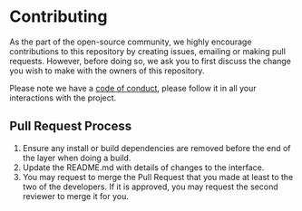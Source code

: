 # Contributing

As the part of the open-source community, we highly encourage contributions to this repository by
creating issues, emailing or making pull requests. However, before doing so, we ask you to first
discuss the change you wish to make with the owners of this repository. 

Please note we have a [code of conduct](https://github.com/KarlosMuradyan/VRCNet-Pytorch/blob/master/CODE_OF_CONDUCT.md), please follow it in all your interactions with the project.

## Pull Request Process

1. Ensure any install or build dependencies are removed before the end of the layer when doing a 
   build.
2. Update the README.md with details of changes to the interface.
3. You may request to merge the Pull Request that you made at least to the two of the developers. If
   it is approved, you may request the second reviewer to merge it for you.
